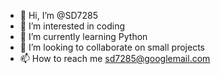 - 👋 Hi, I’m @SD7285
- 👀 I’m interested in coding
- 🌱 I’m currently learning Python
- 💞️ I’m looking to collaborate on small projects
- 📫 How to reach me sd7285@googlemail.com

<!---
SD7285/SD7285 is a ✨ special ✨ repository because its `README.md` (this file) appears on your GitHub profile.
You can click the Preview link to take a look at your changes.
--->
